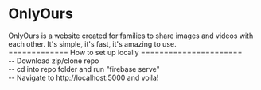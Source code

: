 # OnlyOurs
OnlyOurs is a website created for families to share images and videos with each other. It's simple, it's fast, it's amazing to use.
<br>
============= How to set up locally ======================<br>
-- Download zip/clone repo<br>
-- cd into repo folder and run "firebase serve"<br>
-- Navigate to http://localhost:5000 and voila!<br>